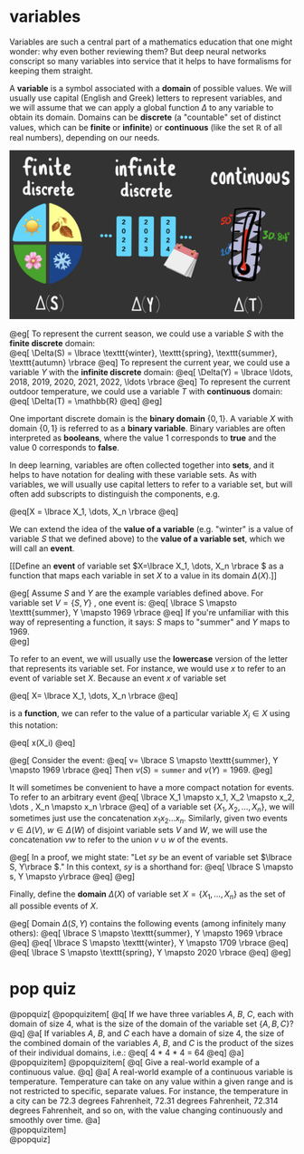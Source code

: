 # variables

Variables are such a central part of a mathematics education that one might wonder: why even bother reviewing them? But deep neural networks conscript so many variables into service that it helps to have formalisms for keeping them straight. 

A **variable** is a symbol associated with a **domain** of possible values. We will usually use capital (English and Greek) letters to represent variables, and we will assume that we can apply a global function $\Delta$ to any variable to obtain its domain.  Domains can be **discrete** (a "countable" set of distinct values, which can be **finite** or **infinite**) or **continuous** (like the set $\mathbb{R}$ of all real numbers), depending on our needs. 

![Examples of variables](boards/board-vars1.png)

@eg[
    To represent the current season, we could use a variable $S$ with the **finite discrete** domain:  
    @eq[ 
        \Delta(S) = \lbrace \texttt{winter}, \texttt{spring}, \texttt{summer}, \texttt{autumn} \rbrace 
    @eq] 
    To represent the current year, we could use a variable $Y$ with the **infinite discrete** domain: 
    @eq[ 
        \Delta(Y) = \lbrace \ldots, 2018, 2019, 2020, 2021, 2022, \ldots \rbrace 
    @eq] 
    To represent the current outdoor temperature, we could use a variable $T$ with **continuous** domain: 
    @eq[ 
        \Delta(T) = \mathbb{R} 
    @eq] 
@eg]

One important discrete domain is the **binary domain** $\lbrace 0, 1 \rbrace$. A variable $X$ with domain $\lbrace 0, 1 \rbrace$ is referred to as a **binary variable**. Binary variables are often interpreted as **booleans**, where the value $1$ corresponds to **true** and the value $0$ corresponds to **false**. 	

In deep learning, variables are often collected together into **sets**, and it helps to have notation for dealing with these variable sets. As with variables, we will usually use capital letters to refer to a variable set, but will often add subscripts to distinguish the components, e.g. 

@eq[X = \lbrace X_1, \dots, X_n \rbrace @eq]

We can extend the idea of the **value of a variable** (e.g. "winter" is a value of variable $S$ that we defined above) to the **value of a variable set**, which we will call an **event**.

[[Define an **event** of variable set $X=\lbrace X_1, \dots, X_n \rbrace $ as a function that maps each variable in set $X$ to a value in its domain $\Delta(X)$.]]

@eg[ 
    Assume $S$ and $Y$ are the example variables defined above. For variable set $V= \lbrace S, Y \rbrace$ , one event is:
    @eq[ 
        \lbrace S \mapsto \texttt{summer}, Y \mapsto 1969 \rbrace 
    @eq] 
    If you're unfamiliar with this way of representing a function, it says: $S$ maps to "summer" and $Y$ maps to 1969.  
@eg]

To refer to an event, we will usually use the **lowercase** version of the letter that represents its variable set. For instance, we would use $x$ to refer to an event of variable set $X$. Because an event $x$ of variable set

@eq[ 
    X= \lbrace X_1, \dots, X_n \rbrace 
@eq]

is a **function**, we can refer to the value of a particular variable $X_i \in X$ using this notation:

@eq[ x(X_i) @eq]

@eg[ 
    Consider the event: 
    @eq[ 
        v= \lbrace S \mapsto \texttt{summer}, Y \mapsto 1969 \rbrace 
    @eq]
    Then $v(S)= \texttt{summer}$ and $v(Y)=1969$. 
@eg]

It will sometimes be convenient to have a more compact notation for events.  To refer to an arbitrary event @eq[ \lbrace X_1 \mapsto x_1, X_2 \mapsto x_2, \dots , X_n \mapsto x_n \rbrace @eq] of a variable set $\lbrace X_1, X_2, \dots, X_n \rbrace$, we will sometimes just use the concatenation $x_1x_2...x_n$. Similarly, given two events $v \in \Delta(V)$,  $w \in \Delta(W)$ of disjoint variable sets $V$ and $W$, we will use the concatenation $vw$ to refer to the union $v \cup w$ of the events.

@eg[ 
    In a proof, we might state: "Let $sy$ be an event of variable set $\lbrace S, Y\rbrace $."  In this context, $sy$ is a shorthand for: 
    @eq[ 
        \lbrace S \mapsto s, Y \mapsto y\rbrace 
    @eq]
@eg]

Finally, define the **domain** $\Delta(X)$ of variable set $X=\lbrace X_1, \dots, X_n \rbrace$ as the set of all possible events of $X$.

@eg[ 
    Domain $\Delta({S, Y})$ contains the following events (among infinitely many others): 
    @eq[ 
        \lbrace S \mapsto \texttt{summer}, Y \mapsto 1969 \rbrace
    @eq] 
    @eq[ 
        \lbrace S \mapsto \texttt{winter}, Y \mapsto 1709 \rbrace
    @eq] 
    @eq[ 
        \lbrace S \mapsto \texttt{spring}, Y \mapsto 2020 \rbrace
    @eq] 
@eg]


# pop quiz

@popquiz[
    @popquizitem[
        @q[
            If we have three variables $A$, $B$, $C$, each with domain of size 4, what is the size of the domain of the variable set $\lbrace A, B, C \rbrace$?
        @q]
        @a[
            If variables $A$, $B$, and $C$ each have a domain of size 4, the size of the combined domain of the variables $A$, $B$, and $C$ is the product of the sizes of their individual domains, i.e.: 
            @eq[
                4 * 4 * 4 = 64
            @eq]
        @a]
    @popquizitem]
    @popquizitem[
        @q[
            Give a real-world example of a continuous value.
        @q]
        @a[
            A real-world example of a continuous variable is temperature. Temperature can take on any value within a given range and is not restricted to specific, separate values. For instance, the temperature in a city can be 72.3 degrees Fahrenheit, 72.31 degrees Fahrenheit, 72.314 degrees Fahrenheit, and so on, with the value changing continuously and smoothly over time.
        @a]  
    @popquizitem]     
@popquiz]     